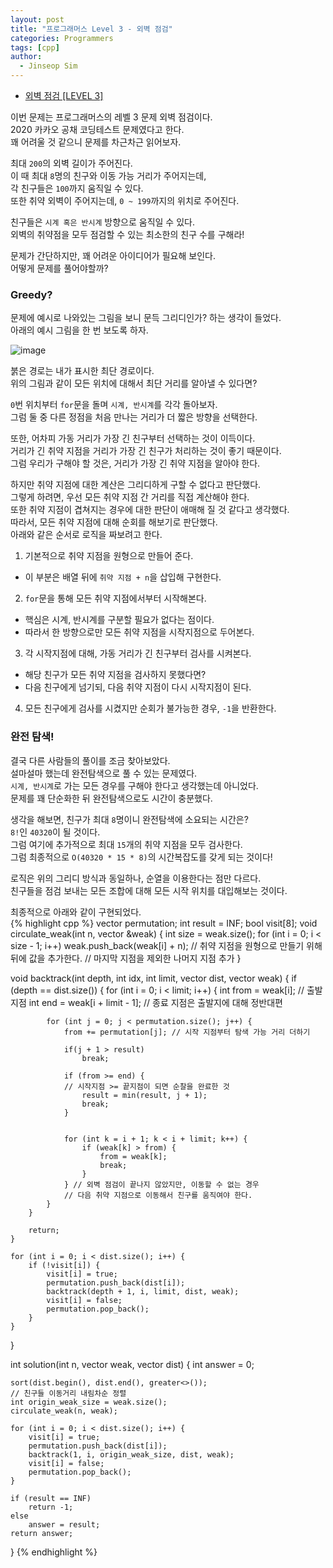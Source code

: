```yaml
---
layout: post
title: "프로그래머스 Level 3 - 외벽 점검"
categories: Programmers
tags: [cpp]
author:
  - Jinseop Sim
---
```

- [외벽 점검 [LEVEL 3]](https://school.programmers.co.kr/learn/courses/30/lessons/60062)

이번 문제는 프로그래머스의 레벨 3 문제 외벽 점검이다.  
2020 카카오 공채 코딩테스트 문제였다고 한다.  
꽤 어려울 것 같으니 문제를 차근차근 읽어보자.  

최대 ```200```의 외벽 길이가 주어진다.  
이 때 최대 ```8```명의 친구와 이동 가능 거리가 주어지는데,  
각 친구들은 ```100```까지 움직일 수 있다.  
또한 취약 외벽이 주어지는데, ```0 ~ 199```까지의 위치로 주어진다.  

친구들은 ```시계 혹은 반시계``` 방향으로 움직일 수 있다.  
외벽의 취약점을 모두 점검할 수 있는 최소한의 친구 수를 구해라!  

문제가 간단하지만, 꽤 어려운 아이디어가 필요해 보인다.  
어떻게 문제를 풀어야할까?  

### Greedy?
문제에 예시로 나와있는 그림을 보니 문득 그리디인가? 하는 생각이 들었다.  
아래의 예시 그림을 한 번 보도록 하자.  

![image](https://github.com/Jinseop-Sim/Jinseop-Sim.github.io/assets/71700079/1d598af6-12d2-4396-bfc2-a23e4dd37969)  

붉은 경로는 내가 표시한 최단 경로이다.  
위의 그림과 같이 모든 위치에 대해서 최단 거리를 알아낼 수 있다면?  

```0```번 위치부터 ```for```문을 돌며 ```시계, 반시계```를 각각 돌아보자.  
그럼 둘 중 다른 정점을 처음 만나는 거리가 더 짧은 방향을 선택한다.  

또한, 어차피 가동 거리가 가장 긴 친구부터 선택하는 것이 이득이다.  
거리가 긴 취약 지점을 거리가 가장 긴 친구가 처리하는 것이 좋기 때문이다.  
그럼 우리가 구해야 할 것은, 거리가 가장 긴 취약 지점을 알아야 한다.  

하지만 취약 지점에 대한 계산은 그리디하게 구할 수 없다고 판단했다.  
그렇게 하려면, 우선 모든 취약 지점 간 거리를 직접 계산해야 한다.  
또한 취약 지점이 겹쳐지는 경우에 대한 판단이 애매해 질 것 같다고 생각했다.  
따라서, 모든 취약 지점에 대해 순회를 해보기로 판단했다.  
아래와 같은 순서로 로직을 짜보려고 한다.  

1. 기본적으로 취약 지점을 원형으로 만들어 준다.
  - 이 부분은 배열 뒤에 ```취약 지점 + n```을 삽입해 구현한다.
2. ```for```문을 통해 모든 취약 지점에서부터 시작해본다.
  - 핵심은 시계, 반시계를 구분할 필요가 없다는 점이다.
  - 따라서 한 방향으로만 모든 취약 지점을 시작지점으로 두어본다.
3. 각 시작지점에 대해, 가동 거리가 긴 친구부터 검사를 시켜본다.
  - 해당 친구가 모든 취약 지점을 검사하지 못했다면?
  - 다음 친구에게 넘기되, 다음 취약 지점이 다시 시작지점이 된다.
4. 모든 친구에게 검사를 시켰지만 순회가 불가능한 경우, ```-1```을 반환한다.

### 완전 탐색!
결국 다른 사람들의 풀이를 조금 찾아보았다.  
설마설마 했는데 완전탐색으로 풀 수 있는 문제였다.  
```시계, 반시계```로 가는 모든 경우를 구해야 한다고 생각했는데 아니었다.  
문제를 꽤 단순화한 뒤 완전탐색으로도 시간이 충분했다.  

생각을 해보면, 친구가 최대 ```8```명이니 완전탐색에 소요되는 시간은?  
```8!```인 ```40320```이 될 것이다.  
그럼 여기에 추가적으로 최대 ```15```개의 취약 지점을 모두 검사한다.  
그럼 최종적으로 ```O(40320 * 15 * 8)```의 시간복잡도를 갖게 되는 것이다!  

로직은 위의 그리디 방식과 동일하나, 순열을 이용한다는 점만 다르다.  
친구들을 점검 보내는 모든 조합에 대해 모든 시작 위치를 대입해보는 것이다.  

최종적으로 아래와 같이 구현되었다.  
{% highlight cpp %}
vector<int> permutation;
int result = INF;
bool visit[8];
void circulate_weak(int n, vector<int> &weak) {
    int size = weak.size();
    for (int i = 0; i < size - 1; i++)
        weak.push_back(weak[i] + n);
    // 취약 지점을 원형으로 만들기 위해 뒤에 값을 추가한다.
    // 마지막 지점을 제외한 나머지 지점 추가
}

void backtrack(int depth, int idx, int limit, vector<int> dist, vector<int> weak) {
    if (depth == dist.size()) {
        for (int i = 0; i < limit; i++) {
            int from = weak[i]; // 출발 지점
            int end = weak[i + limit - 1];
            // 종료 지점은 출발지에 대해 정반대편

            for (int j = 0; j < permutation.size(); j++) {
                from += permutation[j]; // 시작 지점부터 탐색 가능 거리 더하기
                
                if(j + 1 > result)
                    break;
                
                if (from >= end) {
                // 시작지점 >= 끝지점이 되면 순찰을 완료한 것
                    result = min(result, j + 1);
                    break;
                }

                
                for (int k = i + 1; k < i + limit; k++) {
                    if (weak[k] > from) {
                        from = weak[k];
                        break;
                    }
                } // 외벽 점검이 끝나지 않았지만, 이동할 수 없는 경우
                // 다음 취약 지점으로 이동해서 친구를 움직여야 한다.
            }
        }

        return;
    }

    for (int i = 0; i < dist.size(); i++) {
        if (!visit[i]) {
            visit[i] = true;
            permutation.push_back(dist[i]);
            backtrack(depth + 1, i, limit, dist, weak);
            visit[i] = false;
            permutation.pop_back();
        }
    }
}

int solution(int n, vector<int> weak, vector<int> dist) {
    int answer = 0;

    sort(dist.begin(), dist.end(), greater<>());
    // 친구들 이동거리 내림차순 정렬
    int origin_weak_size = weak.size();
    circulate_weak(n, weak);

    for (int i = 0; i < dist.size(); i++) {
        visit[i] = true;
        permutation.push_back(dist[i]);
        backtrack(1, i, origin_weak_size, dist, weak);
        visit[i] = false;
        permutation.pop_back();
    }

    if (result == INF)
        return -1;
    else
        answer = result;
    return answer;
}
{% endhighlight %}
